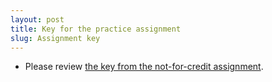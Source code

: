 ```yaml
---
layout: post
title: Key for the practice assignment
slug: Assignment key
---
```


* Please review [the key from the not-for-credit assignment](../../../materials/intro.key.pdf).
